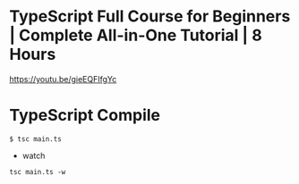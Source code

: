 # TypeScript Full Course for Beginners | Complete All-in-One Tutorial | 8 Hours

https://youtu.be/gieEQFIfgYc

# TypeScript Compile


```
$ tsc main.ts

```

- watch

```
tsc main.ts -w
```